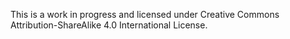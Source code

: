 This is a work in progress and licensed under Creative Commons Attribution-ShareAlike 4.0 International License.